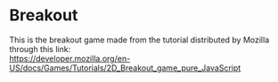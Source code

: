 # Breakout
This is the breakout game made from the tutorial distributed by Mozilla through this link:\
https://developer.mozilla.org/en-US/docs/Games/Tutorials/2D_Breakout_game_pure_JavaScript
